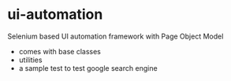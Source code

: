 # ui-automation
Selenium based UI automation framework with Page Object Model
- comes with base classes
- utilities
- a sample test to test google search engine

